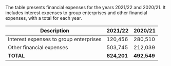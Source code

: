 The table presents financial expenses for the years 2021/22 and 2020/21. It includes interest expenses to group enterprises and other financial expenses, with a total for each year.


| Description | 2021/22 | 2020/21 |
|---|---|---|
| Interest expenses to group enterprises | 120,456 | 280,510 |
| Other financial expenses | 503,745 | 212,039 |
| **TOTAL** | **624,201** | **492,549** |